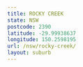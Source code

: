 ```yaml
---
title: ROCKY CREEK
state: NSW
postcode: 2390
latitude: -29.99938637
longitude: 150.2598195
url: /nsw/rocky-creek/
layout: suburb
---
```

